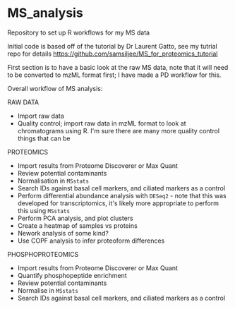 # MS_analysis
Repository to set up R workflows for my MS data

Initial code is based off of the tutorial by Dr Laurent Gatto, see my tutrial repo for details https://github.com/samsiljee/MS_for_proteomics_tutorial

First section is to have a basic look at the raw MS data, note that it will need to be converted to mzML format first; I have made a PD workflow for this.

Overall workflow of MS analysis:

RAW DATA
  - Import raw data
  - Quality control; import raw data in mzML format to look at chromatograms using R. I'm sure there are many more quality control things that can be 

PROTEOMICS
  - Import results from Proteome Discoverer or Max Quant
  - Review potential contaminants
  - Normalisation in `MSstats`
  - Search IDs against basal cell markers, and ciliated markers as a control
  - Perform differential abundance analysis with `DESeq2` - note that this was developed for transcriptomics, it's likely more appropriate to perform this using `MSstats`
  - Perform PCA analysis, and plot clusters
  - Create a heatmap of samples vs proteins
  - Nework analysis of some kind?
  - Use COPF analysis to infer proteoform differences

PHOSPHOPROTEOMICS
  - Import results from Proteome Discoverer or Max Quant
  - Quantify phosphopeptide enrichment
  - Review potential contaminants
  - Normalise in `MSstats`
  - Search IDs against basal cell markers, and ciliated markers as a control